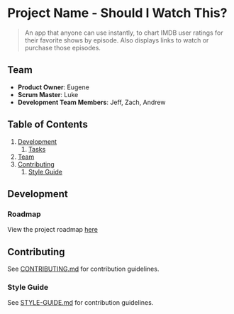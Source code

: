 # Project Name - Should I Watch This?

> An app that anyone can use instantly, to chart IMDB user ratings for their favorite shows by episode. Also displays links to watch or purchase those episodes.

## Team

  - __Product Owner__: Eugene
  - __Scrum Master__: Luke
  - __Development Team Members__: Jeff, Zach, Andrew

## Table of Contents

1. [Development](#development)
    1. [Tasks](#roadmap)
1. [Team](#team)
1. [Contributing](#contributing)
    1. [Style Guide](#style-guide)

## Development

### Roadmap

View the project roadmap [here](https://github.com/HR10Knights/Should-I-Watch-This/issues)

## Contributing

See [CONTRIBUTING.md](CONTRIBUTING.md) for contribution guidelines.

### Style Guide

See [STYLE-GUIDE.md](STYLE-GUIDE.md) for contribution guidelines.
